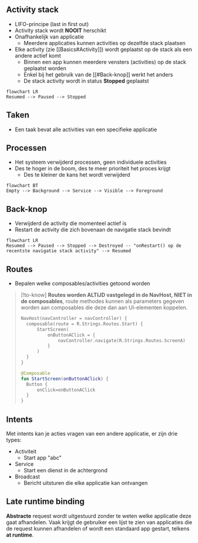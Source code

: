 ## Activity stack
- LIFO-principe (last in first out)
- Activity stack wordt **NOOIT** herschikt
- Onafhankelijk van applicatie
	- Meerdere applicaties kunnen activities op dezelfde stack plaatsen
- Elke activity (zie [[Basics#Activity]]) wordt geplaatst op de stack als een andere actief komt
	- Binnen een app kunnen meerdere vensters (activities) op de stack geplaatst worden
	- Enkel bij het gebruik van de [[#Back-knop]] werkt het anders
	- De stack activity wordt in status **Stopped** geplaatst
```mermaid
flowchart LR
Resumed --> Paused --> Stopped
```
## Taken
- Een taak bevat alle activities van een specifieke applicatie
## Processen
- Het systeem verwijderd processen, geen individuele activities
- Des te hoger in de boom, des te meer prioriteit het proces krijgt
	- Des te kleiner de kans het wordt verwijderd
```mermaid
flowchart BT
Empty --> Background --> Service --> Visible --> Foreground
```
## Back-knop
- Verwijderd de activity die momenteel actief is
- Restart de activity die zich bovenaan de navigatie stack bevindt
```mermaid
flowchart LR
Resumed --> Paused --> Stopped --> Destroyed -- "onRestart() op de recentste navigatie stack activity" --> Resumed
```
## Routes
- Bepalen welke composables/activities getoond worden

>[!to-know]
>**Routes worden ALTIJD vastgelegd in de NavHost, NIET in de composables**, route methodes kunnen als parameters gegeven worden aan composables die deze dan aan UI-elementen koppelen.
>```kotlin
>NavHost(navController = navController) {
>	composable(route = R.Strings.Routes.Start) {
>		StartScreen(
>			onButtonAClick = {
>				navController.navigate(R.Strings.Routes.ScreenA)
>			}
>		)
>	}
>}
>
>@Composable
>fun StartScreen(onButtonAClick) {
>	Button {
>		onClick=onButtonAClick
>	}
>}
>
>```
## Intents
Met intents kan je acties vragen van een andere applicatie, er zijn drie types:
- Activiteit
	- Start app "abc"
- Service
	- Start een dienst in de achtergrond
- Broadcast
	- Bericht uitsturen die elke applicatie kan ontvangen
## Late runtime binding
**Abstracte** request wordt uitgestuurd zonder te weten welke applicatie deze gaat afhandelen. Vaak krijgt de gebruiker een lijst te zien van applicaties die de request kunnen afhandelen of wordt een standaard app gestart, telkens **at runtime**.